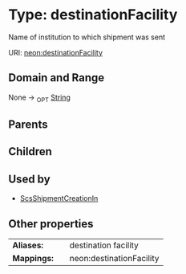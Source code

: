 
# Type: destinationFacility


Name of institution to which shipment was sent

URI: [neon:destinationFacility](https://data.neonscience.org/destinationFacility)


## Domain and Range

None ->  <sub>OPT</sub> [String](types/String.md)

## Parents


## Children


## Used by

 * [ScsShipmentCreationIn](ScsShipmentCreationIn.md)

## Other properties

|  |  |  |
| --- | --- | --- |
| **Aliases:** | | destination facility |
| **Mappings:** | | neon:destinationFacility |

